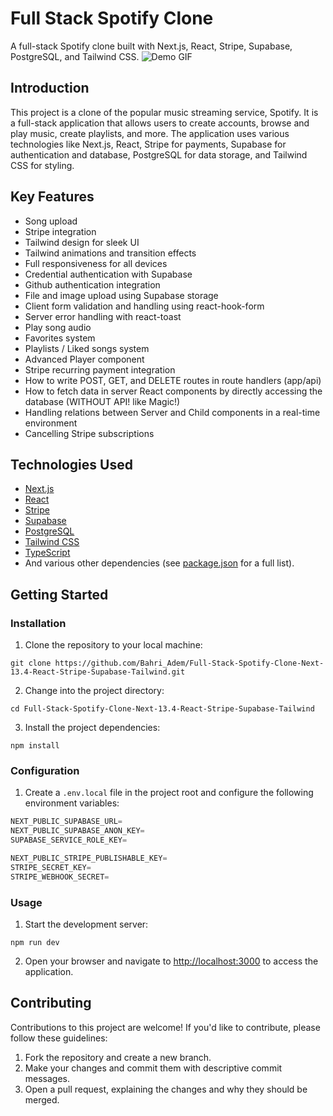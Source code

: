 # Full Stack Spotify Clone

A full-stack Spotify clone built with Next.js, React, Stripe, Supabase, PostgreSQL, and Tailwind CSS.
![Demo GIF](demo.gif)

## Introduction

This project is a clone of the popular music streaming service, Spotify. It is a full-stack application that allows users to create accounts, browse and play music, create playlists, and more. The application uses various technologies like Next.js, React, Stripe for payments, Supabase for authentication and database, PostgreSQL for data storage, and Tailwind CSS for styling.

## Key Features

- Song upload
- Stripe integration
- Tailwind design for sleek UI
- Tailwind animations and transition effects
- Full responsiveness for all devices
- Credential authentication with Supabase
- Github authentication integration
- File and image upload using Supabase storage
- Client form validation and handling using react-hook-form
- Server error handling with react-toast
- Play song audio
- Favorites system
- Playlists / Liked songs system
- Advanced Player component
- Stripe recurring payment integration
- How to write POST, GET, and DELETE routes in route handlers (app/api)
- How to fetch data in server React components by directly accessing the database (WITHOUT API! like Magic!)
- Handling relations between Server and Child components in a real-time environment
- Cancelling Stripe subscriptions


## Technologies Used

- [Next.js](https://nextjs.org/)
- [React](https://reactjs.org/)
- [Stripe](https://stripe.com/)
- [Supabase](https://supabase.io/)
- [PostgreSQL](https://www.postgresql.org/)
- [Tailwind CSS](https://tailwindcss.com/)
- [TypeScript](https://www.typescriptlang.org/)
- And various other dependencies (see [package.json](package.json) for a full list).

## Getting Started

### Installation

1. Clone the repository to your local machine:

```shell
git clone https://github.com/Bahri_Adem/Full-Stack-Spotify-Clone-Next-13.4-React-Stripe-Supabase-Tailwind.git
```
2. Change into the project directory:

```shell
cd Full-Stack-Spotify-Clone-Next-13.4-React-Stripe-Supabase-Tailwind
```
3. Install the project dependencies:

```shell
npm install
```

### Configuration

1. Create a `.env.local` file in the project root and configure the following environment variables:

```js
NEXT_PUBLIC_SUPABASE_URL=
NEXT_PUBLIC_SUPABASE_ANON_KEY=
SUPABASE_SERVICE_ROLE_KEY=

NEXT_PUBLIC_STRIPE_PUBLISHABLE_KEY=
STRIPE_SECRET_KEY=
STRIPE_WEBHOOK_SECRET=
```

### Usage

1. Start the development server:

```shell
npm run dev
```
2. Open your browser and navigate to [http://localhost:3000](http://localhost:3000) to access the application.

## Contributing

Contributions to this project are welcome! If you'd like to contribute, please follow these guidelines:

1. Fork the repository and create a new branch.
2. Make your changes and commit them with descriptive commit messages.
3. Open a pull request, explaining the changes and why they should be merged.
